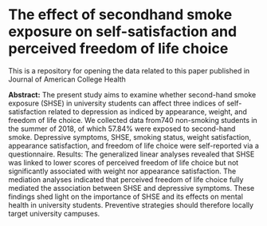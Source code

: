 # The effect of secondhand smoke exposure on self-satisfaction and perceived freedom of life choice
This is a repository for opening the data related to this paper published in Journal of American College Health

**Abstract:** The present study aims to examine whether second-hand smoke exposure (SHSE) in university students can affect three indices of self-satisfaction related to depression as indiced by appearance, weight, and freedom of life choice. We collected data from740 non-smoking students in the summer of 2018, of which 57.84% were exposed to second-hand smoke. Depressive symptoms, SHSE, smoking status, weight satisfaction, appearance satisfaction, and freedom of life choice were self-reported via a questionnaire. Results: The generalized linear analyses revealed that SHSE was linked to lower scores of perceived freedom of life choice but not significantly associated with weight nor appearance satisfaction. The mediation analyses indicated that perceived freedom of life choice fully mediated the association between SHSE and depressive symptoms. These findings shed light on the importance of SHSE and its effects on mental health in university students. Preventive strategies should therefore locally target university campuses.
